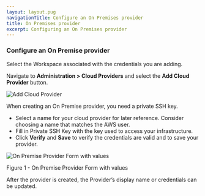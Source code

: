 ```yaml
---
layout: layout.pug
navigationTitle: Configure an On Premises provider
title: On Premises provider
excerpt: Configuring an On Premises provider
---
```


### Configure an On Premise provider

Select the Workspace associated with the credentials you are adding.

Navigate to **Administration > Cloud Providers** and select the **Add Cloud Provider** button.

![Add Cloud Provider](/ksphere/kommander/1.1.0-beta/img/add-cloud-provider.png)

When creating an On Premise provider, you need a private SSH key.

- Select a name for your cloud provider for later reference. Consider choosing a name that matches the AWS user.
- Fill in Private SSH Key with the key used to access your infrastructure.
- Click **Verify** and **Save** to verify the credentials are valid and to save your provider.

![On Premise Provider Form with values](/ksphere/kommander/1.1.0-beta/img/On-prem-provider-with-values.png)

Figure 1 - On Premise Provider Form with values

After the provider is created, the Provider’s display name or credentials can be updated.

